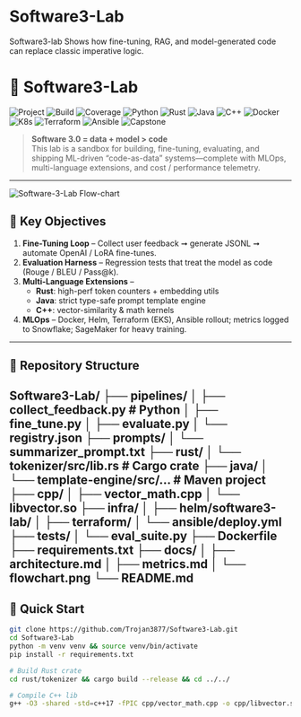 # Software3-Lab
Software3-lab Shows how fine-tuning, RAG, and model-generated code can replace classic imperative logic.

# 🧬 Software3-Lab

![Project](https://img.shields.io/badge/Project-Software%203.0-darkviolet?style=for-the-badge)
![Build](https://github.com/Trojan3877/Software3-Lab/actions/workflows/ci.yml/badge.svg?style=for-the-badge)
![Coverage](https://codecov.io/gh/Trojan3877/Software3-Lab/branch/main/graph/badge.svg?style=for-the-badge)
![Python](https://img.shields.io/badge/Python-3.11-blue?style=for-the-badge&logo=python)
![Rust](https://img.shields.io/badge/Rust-1.78-orange?style=for-the-badge&logo=rust)
![Java](https://img.shields.io/badge/Java-17-red?style=for-the-badge&logo=openjdk)
![C++](https://img.shields.io/badge/C%2B%2B-17-lightgrey?style=for-the-badge&logo=c%2B%2B)
![Docker](https://img.shields.io/badge/Docker-enabled-blue?style=for-the-badge&logo=docker)
![K8s](https://img.shields.io/badge/Kubernetes-Helm-informational?style=for-the-badge&logo=kubernetes)
![Terraform](https://img.shields.io/badge/Terraform-EKS-critical?style=for-the-badge&logo=terraform)
![Ansible](https://img.shields.io/badge/Ansible-Automation-red?style=for-the-badge&logo=ansible)
![Capstone](https://img.shields.io/badge/Project-Capstone-blueviolet?style=for-the-badge)

> **Software 3.0 = data + model > code**  
> This lab is a sandbox for building, fine-tuning, evaluating, and shipping ML-driven “code-as-data” systems—complete with MLOps, multi-language extensions, and cost / performance telemetry.

---
![Software-3-Lab Flow-chart](docs/flowchart.png)

## 🌟 Key Objectives
1. **Fine-Tuning Loop** – Collect user feedback ➞ generate JSONL ➞ automate OpenAI / LoRA fine-tunes.  
2. **Evaluation Harness** – Regression tests that treat the model as code (Rouge / BLEU / Pass@k).  
3. **Multi-Language Extensions** –  
   - **Rust**: high-perf token counters + embedding utils  
   - **Java**: strict type-safe prompt template engine  
   - **C++**: vector-similarity & math kernels  
4. **MLOps** – Docker, Helm, Terraform (EKS), Ansible rollout; metrics logged to Snowflake; SageMaker for heavy training.  

---

## 📂 Repository Structure

Software3-Lab/
├── pipelines/
│ ├── collect_feedback.py # Python
│ ├── fine_tune.py
│ ├── evaluate.py
│ └── registry.json
├── prompts/
│ └── summarizer_prompt.txt
├── rust/
│ └── tokenizer/src/lib.rs # Cargo crate
├── java/
│ └── template-engine/src/... # Maven project
├── cpp/
│ ├── vector_math.cpp
│ └── libvector.so
├── infra/
│ ├── helm/software3-lab/
│ ├── terraform/
│ └── ansible/deploy.yml
├── tests/
│ └── eval_suite.py
├── Dockerfile
├── requirements.txt
├── docs/
│ ├── architecture.md
│ ├── metrics.md
│ └── flowchart.png
└── README.md
---

## 🚀 Quick Start

```bash
git clone https://github.com/Trojan3877/Software3-Lab.git
cd Software3-Lab
python -m venv venv && source venv/bin/activate
pip install -r requirements.txt

# Build Rust crate
cd rust/tokenizer && cargo build --release && cd ../../

# Compile C++ lib
g++ -O3 -shared -std=c++17 -fPIC cpp/vector_math.cpp -o cpp/libvector.so
